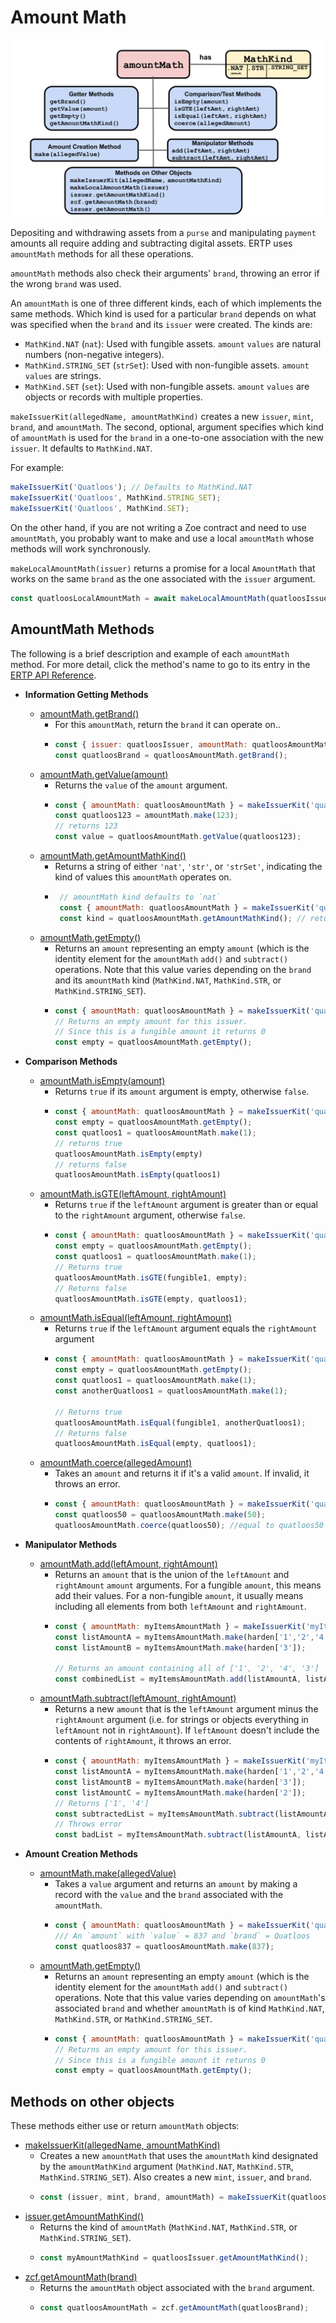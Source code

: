 # Amount Math

![AmountMath methods](./assets/amount-math.svg) 

Depositing and withdrawing assets from a
`purse` and manipulating `payment` amounts 
all require adding and subtracting digital assets. ERTP
uses `amountMath` methods for all these operations. 

`amountMath` methods also check their arguments' `brand`, 
throwing an error if the wrong `brand` was used.

An `amountMath` is one of three different kinds, each of which
implements the same methods. Which kind is used for a particular `brand` depends
on what was specified when the `brand` and its `issuer` were 
created. The kinds are: 
- `MathKind.NAT` (`nat`): Used with fungible assets. `amount` `values` are natural numbers (non-negative integers).
- `MathKind.STRING_SET` (`strSet`): Used with non-fungible assets. `amount` `values` are strings.
- `MathKind.SET` (`set`): Used with non-fungible assets. `amount` `values` are objects or records with multiple properties.

`makeIssuerKit(allegedName, amountMathKind)` creates a new `issuer`,
`mint`, `brand`, and `amountMath`. 
The second, optional, argument specifies which kind
of `amountMath` is used for the `brand` in a one-to-one
association with the new `issuer`. It defaults to `MathKind.NAT`. 

For example: 
```js
makeIssuerKit('Quatloos'); // Defaults to MathKind.NAT
makeIssuerKit('Quatloos', MathKind.STRING_SET);
makeIssuerKit('Quatloos', MathKind.SET);
```
On the other hand, if you are not writing a Zoe contract and need to
use `amountMath`, you probably want to
make and use a local `amountMath` whose methods will work synchronously. 

`makeLocalAmountMath(issuer)` returns a promise for a local `AmountMath` 
that works on the same `brand` as the one associated with the `issuer` argument.
```js
const quatloosLocalAmountMath = await makeLocalAmountMath(quatloosIssuer);
````
## AmountMath Methods
The following is a brief description and example of each `amountMath` method. For
more detail, click the method's name to go to its entry in the [ERTP
API Reference](../api/).

- **Information Getting Methods**
  - [amountMath.getBrand()](../api/amount-math.md#amountmath-getbrand)
    - For this `amountMath`, return the `brand` it can operate on..
    - ```js
      const { issuer: quatloosIssuer, amountMath: quatloosAmountMath } = makeIssuerKit('Quatloos');
      const quatloosBrand = quatloosAmountMath.getBrand();
      ```
  - [amountMath.getValue(amount)](../api/amount-math.md#amountmath-getvalue-amount)
    - Returns the `value` of the `amount` argument. 
    - ```js 
      const { amountMath: quatloosAmountMath } = makeIssuerKit('quatloos'); 
      const quatloos123 = amountMath.make(123); 
      // returns 123 
      const value = quatloosAmountMath.getValue(quatloos123); 
      ```
  - [amountMath.getAmountMathKind()](../api/amount-math.md#amountmath-getamountmathkind)
    - Returns a string of either `'nat'`, `'str'`, or `'strSet'`,
       indicating the kind of values this
       `amountMath` operates on.
    - ```js
       // amountMath kind defaults to `nat`
       const { amountMath: quatloosAmountMath } = makeIssuerKit('quatloos');
       const kind = quatloosAmountMath.getAmountMathKind(); // returns 'nat'
       ```
  - [amountMath.getEmpty()](../api/amount-math.md#amountmath-getempty)
    - Returns an `amount` representing an empty `amount` (which is the identity
       element for the `amountMath` `add()` and `subtract()`
       operations. Note that this value varies depending on the
       `brand` and its `amountMath` kind (`MathKind.NAT`, `MathKind.STR`, or
       `MathKind.STRING_SET`).
    - ```js
      const { amountMath: quatloosAmountMath } = makeIssuerKit('quatloos');
      // Returns an empty amount for this issuer.
      // Since this is a fungible amount it returns 0
      const empty = quatloosAmountMath.getEmpty();
      ```
- **Comparison Methods**
  - [amountMath.isEmpty(amount)](../api/amount-math.md#amountmath-isempty-amount)
    - Returns `true` if its `amount` argument is empty, otherwise `false`.
    - ```js
      const { amountMath: quatloosAmountMath } = makeIssuerKit('quatloos');
      const empty = quatloosAmountMath.getEmpty();
      const quatloos1 = quatloosAmountMath.make(1);
      // returns true
      quatloosAmountMath.isEmpty(empty)
      // returns false
      quatloosAmountMath.isEmpty(quatloos1)
      ```
  - [amountMath.isGTE(leftAmount, rightAmount)](../api/amount-math.md#amountmath-isgte-leftamount-rightamount)
    - Returns `true` if the `leftAmount` argument is greater than or equal
       to the `rightAmount` argument, otherwise `false`.
    - ```js
      const { amountMath: quatloosAmountMath } = makeIssuerKit('quatloos');
      const empty = quatloosAmountMath.getEmpty();
      const quatloos1 = quatloosAmountMath.make(1);
      // Returns true
      quatloosAmountMath.isGTE(fungible1, empty);
      // Returns false
      quatloosAmountMath.isGTE(empty, quatloos1);
      ```
  - [amountMath.isEqual(leftAmount, rightAmount)](../api/amount-math.md#amountmath-isequal-leftamount-rightamount)
    - Returns `true` if the `leftAmount` argument equals the
	`rightAmount` argument
    - ```js
      const { amountMath: quatloosAmountMath } = makeIssuerKit('quatloos');
      const empty = quatloosAmountMath.getEmpty();
      const quatloos1 = quatloosAmountMath.make(1);
      const anotherQuatloos1 = quatloosAmountMath.make(1);

      // Returns true
      quatloosAmountMath.isEqual(fungible1, anotherQuatloos1);
      // Returns false
      quatloosAmountMath.isEqual(empty, quatloos1);
      ```
  - [amountMath.coerce(allegedAmount)](../api/amount-math.md#amountmath-coerce-allegedamount)
    - Takes an `amount` and returns it if it's a valid `amount`.
      If invalid, it throws an error.
    - ```js
      const { amountMath: quatloosAmountMath } = makeIssuerKit('quatloos');  
      const quatloos50 = quatloosAmountMath.make(50);
      quatloosAmountMath.coerce(quatloos50); //equal to quatloos50
      ```
- **Manipulator Methods**

  - [amountMath.add(leftAmount, rightAmount)](../api/amount-math.md#amountmath-add-leftamount-rightamount)
    - Returns an `amount` that is the union of the `leftAmount` and `rightAmount`
       `amount` arguments. For a fungible `amount`, this means add their
       values.  For a non-fungible `amount`, it usually means
       including all elements from both `leftAmount` and `rightAmount`.
    - ```js
      const { amountMath: myItemsAmountMath } = makeIssuerKit('myItems', 'strSet');
      const listAmountA = myItemsAmountMath.make(harden['1','2','4']);
      const listAmountB = myItemsAmountMath.make(harden['3']);

      // Returns an amount containing all of ['1', '2', '4', '3']
      const combinedList = myItemsAmountMath.add(listAmountA, listAmountB);
      ```
  - [amountMath.subtract(leftAmount, rightAmount)](../api/amount-math.md#amountmath-subtract-leftamount-rightamount)
    - Returns a new `amount` that is the `leftAmount` argument minus
      the `rightAmount` argument  (i.e. for strings or objects
      everything in `leftAmount` not in `rightAmount`). If `leftAmount`
      doesn't include the contents of `rightAmount`, it throws an error. 
    - ```js
      const { amountMath: myItemsAmountMath } = makeIssuerKit('myItems', 'strSet');
      const listAmountA = myItemsAmountMath.make(harden['1','2','4']);
      const listAmountB = myItemsAmountMath.make(harden['3']);
      const listAmountC = myItemsAmountMath.make(harden['2']);
      // Returns ['1', '4']
      const subtractedList = myItemsAmountMath.subtract(listAmountA, listAmountC)
      // Throws error
      const badList = myItemsAmountMath.subtract(listAmountA, listAmountB)
      ```
- **Amount Creation Methods**
  - [amountMath.make(allegedValue)](../api/amount-math.md#amountmath-make-allegedvalue)	
    - Takes a `value` argument and returns an `amount` by making a record
      with the `value` and the `brand` associated with the `amountMath`.
    - ```js
      const { amountMath: quatloosAmountMath } = makeIssuerKit('quatloos');
      /// An `amount` with `value` = 837 and `brand` = Quatloos
      const quatloos837 = quatloosAmountMath.make(837);
      ```
  - [amountMath.getEmpty()](../api/amount-math.md#amountmath-getempty)
    - Returns an `amount` representing an empty `amount` (which is the identity
       element for the `amountMath` `add()` and `subtract()`
       operations. Note that this value varies depending on `amountMath`'s associated
       `brand` and whether `amountMath` is of kind `MathKind.NAT`, `MathKind.STR`, or `MathKind.STRING_SET`.
    - ```js
      const { amountMath: quatloosAmountMath } = makeIssuerKit('quatloos');
      // Returns an empty amount for this issuer.
      // Since this is a fungible amount it returns 0
      const empty = quatloosAmountMath.getEmpty();
      ```  
 
## Methods on other objects

These methods either use or return `amountMath` objects:
- [makeIssuerKit(allegedName, amountMathKind)](../api/issuer.md#makeissuerkit-allegedname-amountmathkind)
  - Creates a new `amountMath` that uses the `amountMath` kind
    designated by the `amountMathKind` argument (`MathKind.NAT`, `MathKind.STR`,
    `MathKind.STRING_SET`). Also creates a new `mint`, `issuer`, and `brand`.
  - ```js
    const (issuer, mint, brand, amountMath) = makeIssuerKit(quatloos);
    ```
- [issuer.getAmountMathKind()](../api/issuer.md#issuer-getamountmathkind)
  - Returns the kind of `amountMath` (`MathKind.NAT`, `MathKind.STR`, or `MathKind.STRING_SET`).
  - ```js
    const myAmountMathKind = quatloosIssuer.getAmountMathKind();
    ```
- [zcf.getAmountMath(brand)](../../zoe/api/zoe-contract-facet.md#zcf-getamountmath-brand)
  - Returns the `amountMath` object associated with the `brand` argument.
  - ```js
    const quatloosAmountMath = zcf.getAmountMath(quatloosBrand);
    ```
